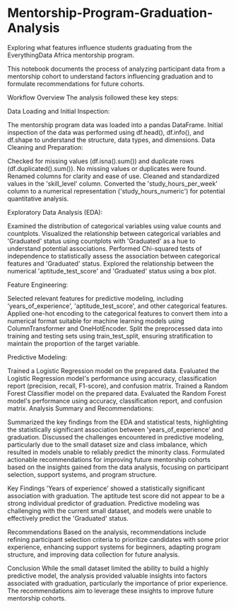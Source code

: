 # Mentorship-Program-Graduation-Analysis
Exploring what features influence students graduating from the EverythingData Africa  mentorship program. 

This notebook documents the process of analyzing participant data from a mentorship cohort to understand factors influencing graduation and to formulate recommendations for future cohorts.

Workflow Overview
The analysis followed these key steps:

Data Loading and Initial Inspection:

The mentorship program data was loaded into a pandas DataFrame.
Initial inspection of the data was performed using df.head(), df.info(), and df.shape to understand the structure, data types, and dimensions.
Data Cleaning and Preparation:

Checked for missing values (df.isna().sum()) and duplicate rows (df.duplicated().sum()). No missing values or duplicates were found.
Renamed columns for clarity and ease of use.
Cleaned and standardized values in the 'skill_level' column.
Converted the 'study_hours_per_week' column to a numerical representation ('study_hours_numeric') for potential quantitative analysis.


Exploratory Data Analysis (EDA):

Examined the distribution of categorical variables using value counts and countplots.
Visualized the relationship between categorical variables and 'Graduated' status using countplots with 'Graduated' as a hue to understand potential associations.
Performed Chi-squared tests of independence to statistically assess the association between categorical features and 'Graduated' status.
Explored the relationship between the numerical 'aptitude_test_score' and 'Graduated' status using a box plot.



Feature Engineering:

Selected relevant features for predictive modeling, including 'years_of_experience', 'aptitude_test_score', and other categorical features.
Applied one-hot encoding to the categorical features to convert them into a numerical format suitable for machine learning models using ColumnTransformer and OneHotEncoder.
Split the preprocessed data into training and testing sets using train_test_split, ensuring stratification to maintain the proportion of the target variable.



Predictive Modeling:

Trained a Logistic Regression model on the prepared data.
Evaluated the Logistic Regression model's performance using accuracy, classification report (precision, recall, F1-score), and confusion matrix.
Trained a Random Forest Classifier model on the prepared data.
Evaluated the Random Forest model's performance using accuracy, classification report, and confusion matrix.
Analysis Summary and Recommendations:

Summarized the key findings from the EDA and statistical tests, highlighting the statistically significant association between 'years_of_experience' and graduation.
Discussed the challenges encountered in predictive modeling, particularly due to the small dataset size and class imbalance, which resulted in models unable to reliably predict the minority class.
Formulated actionable recommendations for improving future mentorship cohorts based on the insights gained from the data analysis, focusing on participant selection, support systems, and program structure.


Key Findings
'Years of experience' showed a statistically significant association with graduation.
The aptitude test score did not appear to be a strong individual predictor of graduation.
Predictive modeling was challenging with the current small dataset, and models were unable to effectively predict the 'Graduated' status.


Recommendations
Based on the analysis, recommendations include refining participant selection criteria to prioritize candidates with some prior experience, enhancing support systems for beginners, adapting program structure, and improving data collection for future analysis.

Conclusion
While the small dataset limited the ability to build a highly predictive model, the analysis provided valuable insights into factors associated with graduation, particularly the importance of prior experience. The recommendations aim to leverage these insights to improve future mentorship cohorts.
